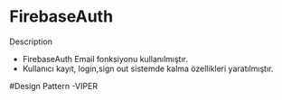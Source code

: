 # FirebaseAuth



Description
- FirebaseAuth Email fonksiyonu kullanılmıştır.
- Kullanıcı kayıt, login,sign out sistemde kalma özellikleri yaratılmıştır.


#Design Pattern
-VIPER

